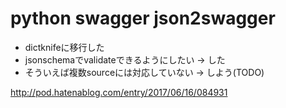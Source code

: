 # python swagger json2swagger

- dictknifeに移行した
- jsonschemaでvalidateできるようにしたい -> した
- そういえば複数sourceには対応していない -> しよう(TODO)

http://pod.hatenablog.com/entry/2017/06/16/084931
